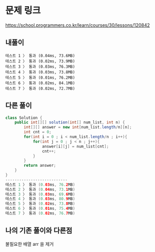 # 문제 링크
https://school.programmers.co.kr/learn/courses/30/lessons/120842

## 내풀이
```
테스트 1 〉	통과 (0.04ms, 73.6MB)
테스트 2 〉	통과 (0.02ms, 73.9MB)
테스트 3 〉	통과 (0.03ms, 76.3MB)
테스트 4 〉	통과 (0.03ms, 73.8MB)
테스트 5 〉	통과 (0.01ms, 76.2MB)
테스트 6 〉	통과 (0.02ms, 84.1MB)
테스트 7 〉	통과 (0.02ms, 72.7MB)
```

## 다른 풀이
```java
class Solution {
    public int[][] solution(int[] num_list, int n) {
        int[][] answer = new int[num_list.length/n][n];
        int cnt = 0;
        for(int i = 0 ; i < num_list.length/n ; i++){
            for(int j = 0 ; j < n ; j++){
                answer[i][j] = num_list[cnt];
                cnt++;
            }
        }
        return answer;
    }
}
---------------------------
테스트 1 〉	통과 (0.03ms, 76.2MB)
테스트 2 〉	통과 (0.04ms, 73.1MB)
테스트 3 〉	통과 (0.03ms, 69.6MB)
테스트 4 〉	통과 (0.03ms, 80.9MB)
테스트 5 〉	통과 (0.02ms, 73.8MB)
테스트 6 〉	통과 (0.01ms, 75.4MB)
테스트 7 〉	통과 (0.02ms, 76.7MB)
```
## 나의 기존 풀이와 다른점
불필요한 배열 arr 을 제거
